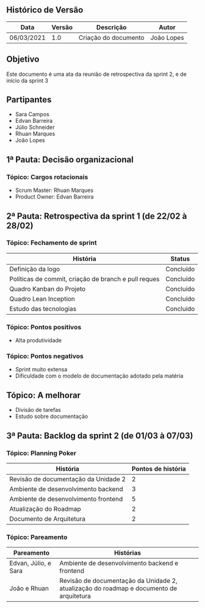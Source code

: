 

## Histórico de Versão

| Data | Versão | Descrição | Autor |
|--------|-----------|---------------|---------|
|06/03/2021 | 1.0 | Criação do documento | João Lopes |

## Objetivo

Este documento é uma ata da reunião de retrospectiva da sprint 2, e de início da sprint 3

## Partipantes

* Sara Campos
* Edvan Barreira
* Júlio Schneider
* Rhuan Marques
* João Lopes

## 1ª Pauta: Decisão organizacional

### Tópico: Cargos rotacionais

* Scrum Master: Rhuan Marques
* Product Owner: Edvan Barreira

## 2ª Pauta: Retrospectiva da sprint 1 (de 22/02 à 28/02)

### Tópico: Fechamento de sprint


| História | Status |
|--|--|
| Definição da logo | Concluído |
| Políticas de commit, criação de branch e pull reques | Concluído |
| Quadro Kanban do Projeto | Concluído |
| Quadro Lean Inception | Concluído |
| Estudo das tecnologias | Concluído |

### Tópico: Pontos positivos

* Alta produtividade

### Tópico: Pontos negativos

* Sprint muito extensa
* Dificuldade com o modelo de documentação adotado pela matéria

## Tópico: A melhorar

* Divisão de tarefas
* Estudo sobre documentação

## 3ª Pauta: Backlog da sprint 2 (de 01/03 à 07/03)

### Tópico: Planning Poker

| História | Pontos de história |
|--|--|
| Revisão de documentação da Unidade 2 | 2 |
| Ambiente de desenvolvimento backend  | 3 |
| Ambiente de desenvolvimento frontend | 5 |
| Atualização do Roadmap | 2 |
| Documento de Arquitetura | 2 |


### Tópico: Pareamento

| Pareamento | Histórias |
|--|--|
| Edvan, Júlio,  e Sara | Ambiente de desenvolvimento backend e frontend |
| João e Rhuan | Revisão de documentação da Unidade 2, atualização do roadmap e documento de arquitetura |